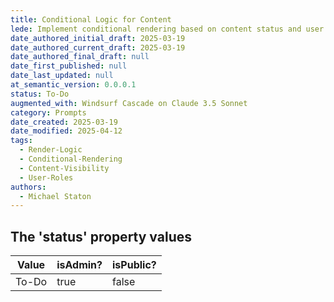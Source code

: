 ```yaml
---
title: Conditional Logic for Content
lede: Implement conditional rendering based on content status and user roles
date_authored_initial_draft: 2025-03-19
date_authored_current_draft: 2025-03-19
date_authored_final_draft: null
date_first_published: null
date_last_updated: null
at_semantic_version: 0.0.0.1
status: To-Do
augmented_with: Windsurf Cascade on Claude 3.5 Sonnet
category: Prompts
date_created: 2025-03-19
date_modified: 2025-04-12
tags:
  - Render-Logic
  - Conditional-Rendering
  - Content-Visibility
  - User-Roles
authors:
  - Michael Staton
---
```


## The 'status' property values


| Value | isAdmin? | isPublic? |
| ----- | -------- | --------- |
| To-Do | true     | false     |